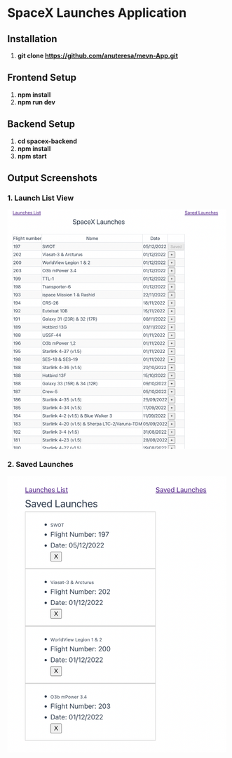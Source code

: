 # SpaceX Launches Application

## Installation

1.  **git clone https://github.com/anuteresa/mevn-App.git**
   
## Frontend Setup 
1.  **npm install**
2.  **npm run dev**

## Backend Setup

1. **cd spacex-backend**
2.  **npm install**
3.   **npm start**
   
  ## Output Screenshots

### 1. Launch List View

<img src="outputs/Launch_list.png" alt="Launch List" width="500"/>

### 2. Saved Launches

<img src="outputs/Saved_List.png" alt="Launch List" width="500"/>

